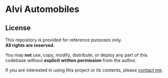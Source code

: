 # Alvi Automobiles
## License

This repository is provided for reference purposes only.  
**All rights are reserved.**

You may **not** use, copy, modify, distribute, or deploy any part of this codebase without **explicit written permission** from the author.

If you are interested in using this project or its contents, please [contact me](mailto:hkffking@gmail.com).
